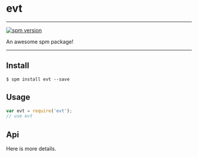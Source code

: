 # evt

---

[![spm version](http://spmjs.io/badge/evt)](http://spmjs.io/package/evt)

An awesome spm package!

---

## Install

```
$ spm install evt --save
```

## Usage

```js
var evt = require('evt');
// use evt
```

## Api

Here is more details.

